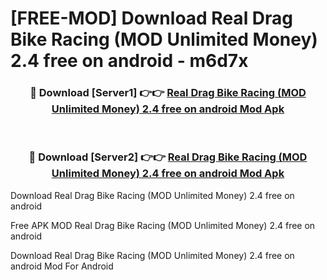 # [FREE-MOD] Download Real Drag Bike Racing (MOD Unlimited Money) 2.4 free on android - m6d7x


<div align="center">
<h3>🔴 Download [Server1] 👉👉 <a href="https://apk-comot.site?title=Real_Drag_Bike_Racing_(MOD_Unlimited_Money)_2.4_free_on_android">Real Drag Bike Racing (MOD Unlimited Money) 2.4 free on android Mod Apk</a></h3><br>

<h3>🔴 Download [Server2] 👉👉 <a href="https://apk-comot.site?title=Real_Drag_Bike_Racing_(MOD_Unlimited_Money)_2.4_free_on_android">Real Drag Bike Racing (MOD Unlimited Money) 2.4 free on android Mod Apk</a></h3>
</div>



Download Real Drag Bike Racing (MOD Unlimited Money) 2.4 free on android 

Free APK MOD Real Drag Bike Racing (MOD Unlimited Money) 2.4 free on android 

Download Real Drag Bike Racing (MOD Unlimited Money) 2.4 free on android Mod For Android
